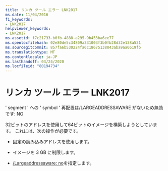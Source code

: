 ```yaml
---
title: リンカ ツール エラー LNK2017
ms.date: 11/04/2016
f1_keywords:
- LNK2017
helpviewer_keywords:
- LNK2017
ms.assetid: f7c21733-b0fb-4888-a295-9b453ba6ee77
ms.openlocfilehash: 02e80de5c34809a331003f3b0fb28d32e138a531
ms.sourcegitcommit: 857fa6b530224fa6c18675138043aba9aa0619fb
ms.translationtype: MT
ms.contentlocale: ja-JP
ms.lasthandoff: 03/24/2020
ms.locfileid: "80194734"
---
```

# <a name="linker-tools-error-lnk2017"></a>リンカ ツール エラー LNK2017

' segment ' への ' symbol ' 再配置は/LARGEADDRESSAWARE がないため無効です: NO

32ビットのアドレスを使用して64ビットのイメージを構築しようとしています。 これには、次の操作が必要です。

- 固定の読み込みアドレスを使用します。

- イメージを 3 GB に制限します。

- [/Largeaddressaware: no](../../build/reference/largeaddressaware-handle-large-addresses.md)を指定します。
